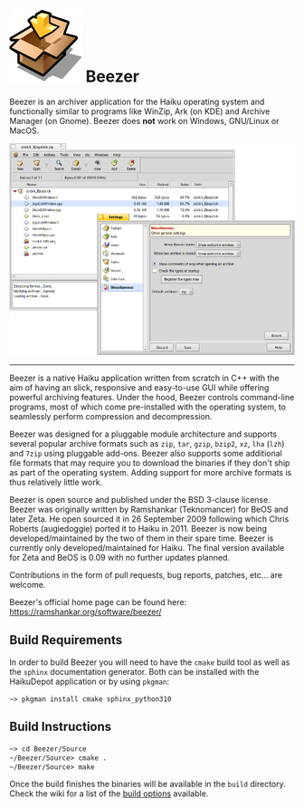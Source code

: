 # ![Beezer Icon](Icons/Beezer.svg) Beezer

Beezer is an archiver application for the Haiku operating system and functionally similar to programs like WinZip, Ark (on KDE) and Archive Manager (on Gnome). Beezer does **not** work on Windows, GNU/Linux or MacOS.

![Screenshot](/Pictures/Screenshots/Beezer_Haiku.png)

------------------------------------------------------------

Beezer is a native Haiku application written from scratch in C++ with the aim of having an slick, responsive and easy-to-use GUI while offering powerful archiving features. Under the hood, Beezer controls command-line programs, most of which come pre-installed with the operating system, to seamlessly perform compression and decompression.

Beezer was designed for a pluggable module architecture and supports several popular archive formats such as `zip`, `tar`, `gzip`, `bzip2`, `xz`, `lha` (`lzh`) and `7zip` using pluggable add-ons.  Beezer also supports some additional file formats that may require you to download the binaries if they don't ship as part of the operating system.  Adding support for more archive formats is thus relatively little work.

Beezer is open source and published under the BSD 3-clause license. Beezer was originally written by Ramshankar (Teknomancer) for BeOS and later Zeta. He open sourced it in 26 September 2009 following which Chris Roberts (augiedoggie) ported it to Haiku in 2011. Beezer is now being developed/maintained by the two of them in their spare time.  Beezer is currently only developed/maintained for Haiku. The final version available for Zeta and BeOS is 0.09 with no further updates planned.

Contributions in the form of pull requests, bug reports, patches, etc... are welcome.

Beezer's official home page can be found here: https://ramshankar.org/software/beezer/

## Build Requirements

In order to build Beezer you will need to have the `cmake` build tool as well as the `sphinx` documentation generator.  Both can be installed with the HaikuDepot application or by using `pkgman`:

```
~> pkgman install cmake sphinx_python310
```

## Build Instructions

```
~> cd Beezer/Source
~/Beezer/Source> cmake .
~/Beezer/Source> make
```

Once the build finishes the binaries will be available in the `build` directory.  Check the wiki for a list of the [build options](https://github.com/Teknomancer/beezer/wiki/CMake-Build-Options) available.
